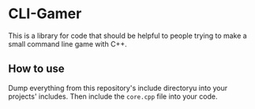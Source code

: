 # CLI-Gamer
This is a library for code that should be helpful to people trying to make a small command line game with C++.

## How to use
Dump everything from this repository's include directoryu into your projects' includes. Then include the ```core.cpp``` file into your code.
